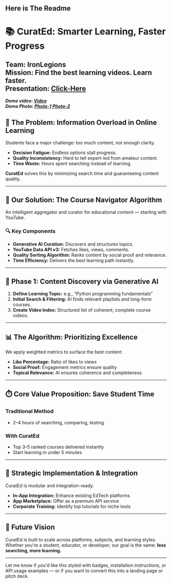 Here is The Readme
---

# 📚 CuratEd: Smarter Learning, Faster Progress

**Team:** IronLegions  
**Mission:** Find the best learning videos. Learn faster.  
**Presentation:** [Click-Here](https://github.com/Anurag-2007/demo-iiitk-ironLegions/blob/master/CuratEd.pptx)
---  
***Demo video: [Video](https://github.com/Anurag-2007/demo-iiitk-ironLegions/blob/master/app-video.mp4)***  
***Demo Photo: [Photo-1](https://github.com/Anurag-2007/demo-iiitk-ironLegions/blob/master/app-photo.jpg)
  [Photo-2](https://github.com/Anurag-2007/demo-iiitk-ironLegions/blob/master/app-photo-1.jpg)***
## 🚨 The Problem: Information Overload in Online Learning

Students face a major challenge: too much content, not enough clarity.

- **Decision Fatigue:** Endless options stall progress.
- **Quality Inconsistency:** Hard to tell expert-led from amateur content.
- **Time Waste:** Hours spent searching instead of learning.

**CuratEd** solves this by minimizing search time and guaranteeing content quality.

---

## 🧠 Our Solution: The Course Navigator Algorithm

An intelligent aggregator and curator for educational content — starting with YouTube.

### 🔍 Key Components

- **Generative AI Curation:** Discovers and structures topics.
- **YouTube Data API v3:** Fetches likes, views, comments.
- **Quality Sorting Algorithm:** Ranks content by social proof and relevance.
- **Time Efficiency:** Delivers the best learning path instantly.

---

## 🧪 Phase 1: Content Discovery via Generative AI

1. **Define Learning Topic:** e.g., “Python programming fundamentals”
2. **Initial Search & Filtering:** AI finds relevant playlists and long-form courses.
3. **Create Video Index:** Structured list of coherent, complete course videos.

---

## 📊 The Algorithm: Prioritizing Excellence

We apply weighted metrics to surface the best content:

- **Like Percentage:** Ratio of likes to views
- **Social Proof:** Engagement metrics ensure quality
- **Topical Relevance:** AI ensures coherence and completeness

---

## ⏱️ Core Value Proposition: Save Student Time

### Traditional Method
- 2–4 hours of searching, comparing, testing

### With CuratEd
- Top 3–5 ranked courses delivered instantly
- Start learning in under 5 minutes

---

## 🔌 Strategic Implementation & Integration

CuratEd is modular and integration-ready.

- **In-App Integration:** Enhance existing EdTech platforms
- **App Marketplace:** Offer as a premium API service
- **Corporate Training:** Identify top tutorials for niche tools

---

## 🚀 Future Vision

CuratEd is built to scale across platforms, subjects, and learning styles. Whether you're a student, educator, or developer, our goal is the same: **less searching, more learning.**

---

Let me know if you'd like this styled with badges, installation instructions, or API usage examples — or if you want to convert this into a landing page or pitch deck.
